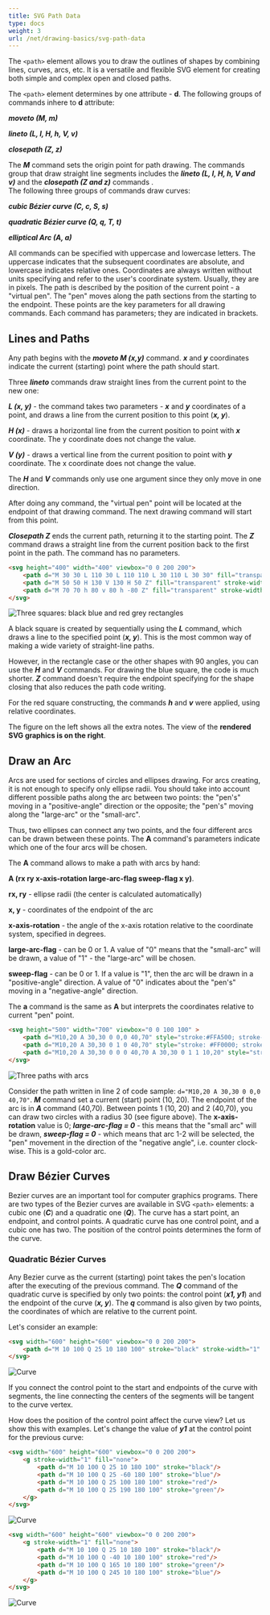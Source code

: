 ```yaml
---
title: SVG Path Data
type: docs
weight: 3
url: /net/drawing-basics/svg-path-data
---
```

<link href="./../../style.css" rel="stylesheet" type="text/css" />

The `<path>` element allows you to draw the outlines of shapes by combining lines, curves, arcs, etc. It is a versatile and flexible SVG element for creating both simple and complex open and closed paths. 

The  `<path>` element determines by one attribute - **d**. The following groups of commands inhere to **d** attribute: 

***moveto (M, m)***  

***lineto (L, l, H, h, V, v)***

***closepath (Z, z)*** 

The ***M*** command sets the origin point for path drawing. The commands group that draw straight line segments includes the ***lineto  (L, l, H, h, V and v)***  and the ***closepath (Z and z)*** commands .  
The following three groups of commands draw curves: 

***cubic Bézier curve (C, c, S, s)*** 

***quadratic Bézier curve (Q, q, T, t)*** 

***elliptical Arc (A, a)*** 

All commands can be specified with uppercase and lowercase letters. The uppercase indicates that the subsequent coordinates are absolute, and lowercase indicates relative ones. 
Coordinates are always written without units specifying and refer to the user's coordinate system. Usually, they are in pixels. 
The path is described by the position of the current point - a "virtual pen". The "pen" moves along the path sections from the starting to the endpoint. These points are the key parameters for all drawing commands. 
Each command has parameters; they are indicated in brackets.




## **Lines and Paths** 

Any path begins with the ***moveto M (x,y)*** command.  ***x*** and ***y*** coordinates indicate the current (starting) point where the path should start. 

Three ***lineto*** commands draw straight lines from the current point to the new one: 

***L (x, y)*** - the command takes two parameters -  ***x*** and ***y*** coordinates of a point,  and draws a line from the current position to this point (***x, y***). 

***H (x)*** - draws a horizontal line from the current position to point with ***x*** coordinate. The y coordinate does not change the value.

***V (y)*** - draws a vertical line from the current position to point with ***y*** coordinate. The x coordinate does not change the value.

The ***H*** and ***V*** commands only use one argument since they only move in one direction. 

After doing any command, the "virtual pen" point will be located at the endpoint of that drawing command. The next drawing command will start from this point. 

***Closepath Z*** ends the current path, returning it to the starting point. The ***Z*** command draws a straight line from the current position back to the first point in the path. The command has no parameters.  
```html {linenos=inline,linenostart=1}
<svg height="400" width="400" viewbox="0 0 200 200"> 
    <path d="M 30 30 L 110 30 L 110 110 L 30 110 L 30 30" fill="transparent" stroke-width="2" stroke="black"/>  
    <path d="M 50 50 H 130 V 130 H 50 Z" fill="transparent" stroke-width="2" stroke="blue"/> 
    <path d="M 70 70 h 80 v 80 h -80 Z" fill="transparent" stroke-width="2" stroke="red"/> 
</svg> 
```
![Three squares: black blue and red grey rectangles](Lineto2.png#center)

A black square is created by sequentially using the ***L*** command, which draws a line to the specified point (***x, y***). This is the most common way of making a wide variety of straight-line paths. 

However, in the rectangle case or the other shapes with 90 angles, you can use the ***H*** and ***V*** commands. For drawing the blue square, the code is much shorter.  ***Z*** command doesn't require the endpoint specifying for the shape closing that also reduces the path code writing. 

For the red square constructing, the commands ***h*** and ***v*** were applied, using relative coordinates. 

The figure on the left shows all the extra notes. The view of the **rendered  SVG graphics is on the right**.



## **Draw an Arc** 

Arcs are used for sections of circles and ellipses drawing. For arcs creating, it is not enough to specify only ellipse radii. You should take into account different possible paths along the arc between two points: the "pen's" moving in a "positive-angle" direction or the opposite; the "pen's" moving along the "large-arc" or the "small-arc".

Thus, two ellipses can connect any two points, and the four different arcs can be drawn between these points. The **A** command's parameters indicate which one of the four arcs will be chosen. 

The **A** command allows to make a path with arcs by hand: 

**A (rx ry x-axis-rotation large-arc-flag sweep-flag x y)**. 

**rx, ry** - ellipse radii (the center is calculated automatically) 

**x, y** - coordinates of the endpoint of the arc 

**x-axis-rotation** - the angle of the x-axis rotation relative to the coordinate system, specified in degrees. 

**large-arc-flag** - can be 0 or 1. A value of "0" means that the "small-arc" will be drawn, a value of "1" -  the "large-arc" will be chosen. 

**sweep-flag** - can be 0 or 1. If a value is "1", then the arc will be drawn in a "positive-angle" direction. A value of "0" indicates about the "pen's" moving in a "negative-angle" direction. 

The **a** command is the same as **A** but interprets the coordinates relative to current "pen" point. 

```html {linenos=inline,linenostart=1}
<svg height="500" width="700" viewbox="0 0 100 100" > 
    <path d="M10,20 A 30,30 0 0,0 40,70" style="stroke:#FFA500; stroke-width:1; fill:none"/> 
    <path d="M10,20 A 30,30 0 1 0 40,70" style="stroke: #FF0000; stroke-width:1; fill:none"/> 
    <path d="M10,20 A 30,30 0 0 0 40,70 A 30,30 0 1 1 10,20" style="stroke: #FFA500; stroke-width:1; fill:#FFD700" transform="translate(70,0)" /> 
</svg>  
```
![Three paths with arcs](arc1.png#center)

Consider the path written in line 2 of code sample: `d="M10,20 A 30,30 0 0,0 40,70"`.
***M*** command set a current (start)  point (10, 20). The endpoint of the arc is in ***A*** command (40,70). Between points 1 (10, 20) and 2 (40,70), you can draw two circles with a radius 30 (see figure above). The **x-axis-rotation** value is 0; ***large-arc-flag = 0*** - this means that the "small arc" will be drawn, ***sweep-flag = 0*** - which means that arc 1-2 will be selected, the "pen" movement in the direction of the "negative angle", i.e. counter clock-wise. This is a gold-color arc.


## **Draw Bézier Curves** 

Bezier curves are an important tool for computer graphics programs. There are two types of the Bezier curves are available in SVG `<path>` elements: a cubic one (***C***) and a quadratic one (***Q***).  The curve has a start point, an endpoint, and control points. A quadratic curve has one control point, and a cubic one has two. The position of the control points determines the form of the curve. 

### **Quadratic Bézier Curves**

Any Bezier curve as the current (starting) point takes the pen's location after the executing of the previous command. The ***Q*** command of the quadratic curve is specified by only two points: the control point (***x1, y1***) and the endpoint of the curve (***x, y***). The ***q*** command is also given by two points, the coordinates of which are relative to the current point. 

Let's consider an example: 

```html {linenos=inline,linenostart=1}
<svg width="600" height="600" viewbox="0 0 200 200"> 
    <path d="M 10 100 Q 25 10 180 100" stroke="black" stroke-width="1" fill="transparent"/> 
</svg> 
```
![Curve](QCB1.png#center)

If you connect the control point to the start and endpoints of the curve with segments, the line connecting the centers of the segments will be tangent to the curve vertex. 

How does the position of the control point affect the curve view? Let us show this with examples. Let's change the value of ***y1*** at the control point for the previous curve: 

```html {linenos=inline,linenostart=1}
<svg width="600" height="600" viewbox="0 0 200 200">
    <g stroke-width="1" fill="none">
        <path d="M 10 100 Q 25 10 180 100" stroke="black"/> 
        <path d="M 10 100 Q 25 -60 180 100" stroke="blue"/> 
        <path d="M 10 100 Q 25 100 180 100" stroke="red"/> 
        <path d="M 10 100 Q 25 190 180 100" stroke="green"/> 
    </g>
</svg> 
```
![Curve](QCB2.png#center)
```html {linenos=inline,linenostart=1}
<svg width="600" height="600" viewbox="0 0 200 200"> 
    <g stroke-width="1" fill="none">
        <path d="M 10 100 Q 25 10 180 100" stroke="black"/> 
        <path d="M 10 100 Q -40 10 180 100" stroke="red"/> 
        <path d="M 10 100 Q 165 10 180 100" stroke="green"/> 
        <path d="M 10 100 Q 245 10 180 100" stroke="blue"/> 
    </g>
</svg> 
```
![Curve](QCB3.png#center)

